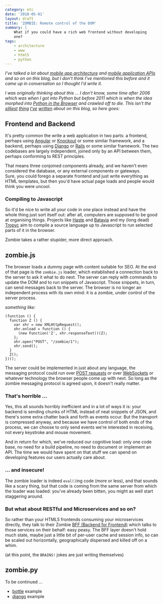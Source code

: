 ```yaml
---
category: etc
date: '2018-05-01'
layout: draft
title: 'ZOMBIE: Remote control of the DOM'
summary: |
    What if you could have a rich web frontend without developing
    one?
tags:
    - architecture
    - www
    - html5
    - python
---
```


*I've talked a lot about
[mobile app architecture](../mobile-app-architecture/) and
[mobile application APIs](../tranquil-apis/) and
so on on this blog, but I don't think I've mentioned this before
and it came up in conversation so I thought I'd write it.*

*I was originally thinking about this ... I don't know, some time
after 2006 which was when I got into Python but before 2011 which 
is when the idea morphed into
[Python in the Browser](../python-in-the-browser/) and crawled off to die.
This isn't the [silliest](../squilla-http-serving-up-stored-procedures/)
[thing](../omnicode/) [I've](../squawk-cc-the-true-story/)
[written](../youve-got-no-mail/) about on this blog, so here goes:*

## Frontend and Backend

It's pretty common the write a web application in two parts: a frontend, 
perhaps using [Angular](https://angular.io/) or [Knockout](http://knockoutjs.com/)
or some similar framework, and a backend, perhaps using [Django](https://www.djangoproject.com/)
or [Rails](http://rubyonrails.org/) or some similar framework.  The two codebases
are largely independent, joined only by an API between them, perhaps conforming
to REST principles.

That means three conjoined components already, and we haven't even considered
the database, or any external components or gateways.   
Sure, you could forego a separate frontend and just write everything as HTML
templates, but then you'd have actual page loads and people would think you
were uncool.

### Compiling to Javascript

So it'd be nice to write all your code in one place instead and have the whole
thing just sort itself out: after all, computers are supposed to be good at 
organising things.  Projects like [Haste](https://haste-lang.org/) and
[Batavia](https://batavia.readthedocs.io/en/latest/) and my 
(long dead) [Tropyc](https://github.com/nickzoic/tropyc) aim to compile a source
language up to Javascript to run selected parts of it in the browser.

Zombie takes a rather stupider, more direct approach.

## zombie.js

The browser loads a dummy page with content suitable for SEO.  At the end of that
page is the `zombie.js` loader, which established a connection back to the server
to ask it what to do next.  The server can reply with commands to update the DOM
and to run snippets of Javascript.  Those snippets, in turn, can send messages back
to the server.  The browser is no longer an independent process with its own mind:
it is a zombie, under control of the server process.

*something like:*

```
(function () {
  function Z () {
    var xhr = new XMLHttpRequest();
    xhr.onload = function () {
      (new Function('Z', xhr.responseText))(Z);
    };
    xhr.open("POST", "/zombie/1");
    xhr.send();
  }
  Z();
})();
```

The server could be implemented in just about any language, the messaging protocol could run
over [POST requests](http://blog.fanout.io/2013/03/04/long-polling-doesnt-totally-suck/)
or over [WebSockets](https://developer.mozilla.org/en-US/docs/Web/API/WebSockets_API)
or whatever technology the browser people come up with next.  So long as the zombie
messaging protocol is agreed upon, it doesn't really matter.

### That's horrible ...

Yes, this all sounds horribly inefficient and in a lot of ways it is: your backend 
is sending chunks of HTML instead of neat snippets of JSON, and there's some extra
chatter back and forth as events occur.  But the transport is compressed anyway,
and because we have control of both ends of the process, we can choose to only send
events we're interested in receiving, not every keystroke and mouse movement.

And in return for which, we've reduced our cognitive load: only one code base,
no need for a build pipeline, no need to document or implement an API.  The time
we would have spent on that stuff we can spend on developing features our users
actually care about.

### ... and insecure!

The zombie loader is indeed `eval()`ing code (more or less), and that sounds like
a scary thing, but that code is coming from the same server from which the loader
was loaded: you've already been bitten, you might as well start staggering around.

### But what about RESTful and Microservices and so on?

So rather than your HTML5 frontends consuming your microservices directly, they
talk to their Zombie [BFF (Backend for Frontend)](https://samnewman.io/patterns/architectural/bff/)
which talks to those services on their behalf: easy peasy.  The BFF layer doesn't 
hold much state, maybe just a little bit of per-user cache and session info, so can
be scaled out horizontally, geographically dispersed and killed off on a whim.

(at this point, the `BRAINS!` jokes are just writing themselves)

## zombie.py

To be continued ...

* [bottle](https://bottlepy.org/docs/dev/index.html) example
* [django](https://djangoproject.com/) example


